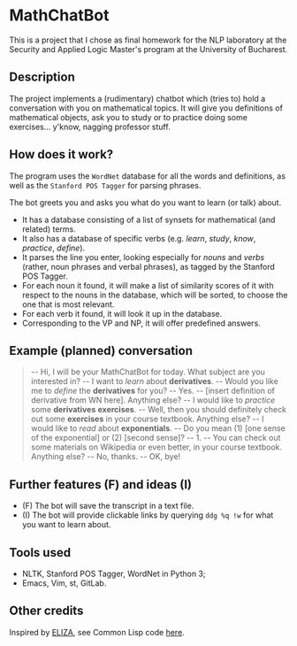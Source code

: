 # MathChatBot

This is a project that I chose as final homework for the NLP laboratory at the Security and Applied Logic Master's program at the University of Bucharest.

## Description
The project implements a (rudimentary) chatbot which (tries to) hold a conversation with you on mathematical topics. It will give you definitions of mathematical objects, ask you to study or to practice doing some exercises... y'know, nagging professor stuff.

## How does it work?
The program uses the `WordNet` database for all the words and definitions, as well as the `Stanford POS Tagger` for parsing phrases.

The bot greets you and asks you what do you want to learn (or talk) about.

- It has a database consisting of a list of synsets for mathematical (and related) terms. 
- It also has a database of specific verbs (e.g. *learn*, *study*, *know*, *practice*, *define*).
- It parses the line you enter, looking especially for *nouns* and *verbs* (rather, noun phrases and verbal phrases), as tagged by the Stanford POS Tagger.
- For each noun it found, it will make a list of similarity scores of it with respect to the nouns in the database, which will be sorted, to choose the one that is most relevant.
- For each verb it found, it will look it up in the database.
- Corresponding to the VP and NP, it will offer predefined answers.

## Example (planned) conversation
> -- Hi, I will be your MathChatBot for today. What subject are you interested in?
> -- I want to *learn* about **derivatives**.
> -- Would you like me to *define* the **derivatives** for you?
> -- Yes.
> -- [insert definition of derivative from WN here].
> Anything else?
> -- I would like to *practice* some **derivatives** **exercises**.
> -- Well, then you should definitely check out some **exercises** in your course textbook.
> Anything else?
> -- I would like to *read* about **exponentials**.
> -- Do you mean (1) [one sense of the exponential] or (2) [second sense]?
> -- 1.
> -- You can check out some materials on Wikipedia or even better, in your course textbook.
> Anything else?
> -- No, thanks.
> -- OK, bye!

## Further features (F) and ideas (I)
- (F) The bot will save the transcript in a text file.
- (I) The bot will provide clickable links by querying `ddg %q !w` for what you want to learn about.


## Tools used
- NLTK, Stanford POS Tagger, WordNet in Python 3;
- Emacs, Vim, st, GitLab.


## Other credits
Inspired by [ELIZA](https://en.wikipedia.org/wiki/ELIZA), see Common Lisp code [here](http://norvig.com/paip/eliza.lisp).
